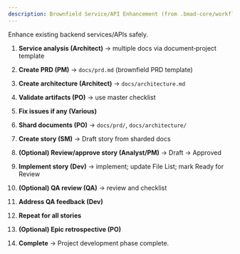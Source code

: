 ```yaml
---
description: Brownfield Service/API Enhancement (from .bmad-core/workflows/brownfield-service.yaml)
---
```


Enhance existing backend services/APIs safely.

1. __Service analysis (Architect)__ → multiple docs via document‑project template

2. __Create PRD (PM)__ → `docs/prd.md` (brownfield PRD template)

3. __Create architecture (Architect)__ → `docs/architecture.md`

4. __Validate artifacts (PO)__ → use master checklist

5. __Fix issues if any (Various)__

6. __Shard documents (PO)__ → `docs/prd/`, `docs/architecture/`

7. __Create story (SM)__ → Draft story from sharded docs

8. __(Optional) Review/approve story (Analyst/PM)__ → Draft → Approved

9. __Implement story (Dev)__ → implement; update File List; mark Ready for Review

10. __(Optional) QA review (QA)__ → review and checklist

11. __Address QA feedback (Dev)__

12. __Repeat for all stories__

13. __(Optional) Epic retrospective (PO)__

14. __Complete__ → Project development phase complete.
